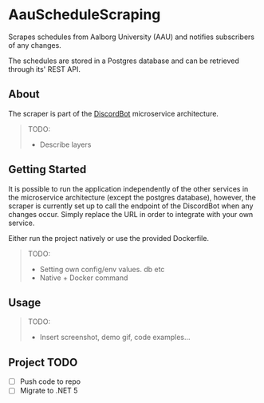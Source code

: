 

# AauScheduleScraping
Scrapes schedules from Aalborg University (AAU) and notifies subscribers of any changes. 

The schedules are stored in a Postgres database and can be retrieved through its' REST API.

## About

The scraper is part of the [DiscordBot](https://github.com/roedebaron/DiscordBot) microservice architecture. 

> TODO: 
> - Describe layers

## Getting Started

It is possible to run the application independently of the other services in the microservice architecture (except the postgres database), however, the scraper is currently set up to call the endpoint of the DiscordBot when any changes occur. Simply replace the URL in order to integrate with your own service. 

Either run the project natively or use the provided Dockerfile.

> TODO: 
> - Setting own config/env values. db etc
> - Native + Docker command
 
## Usage 

> TODO:
> - Insert screenshot, demo gif, code examples... 

## Project TODO
- [ ] Push code to repo
- [ ] Migrate to .NET 5
